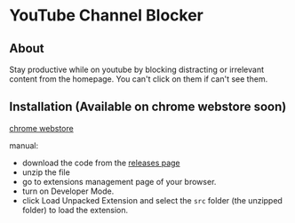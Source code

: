 # YouTube Channel Blocker

## About

Stay productive while on youtube by blocking distracting or irrelevant content
from the homepage. You can't click on them if can't see them.

## Installation (Available on chrome webstore soon)

[chrome webstore](https://chrome.google.com/webstore/detail/channel-blocker/bdcfpamdaoifippnlppibiejaagbihon)

manual:

- download the code from the [releases page](https://github.com/thelostcreatives/youtube_channel_blocker/releases)
- unzip the file
- go to extensions management page of your browser.
- turn on Developer Mode.
- click Load Unpacked Extension and select the `src` folder (the unzipped
  folder) to load the extension.
